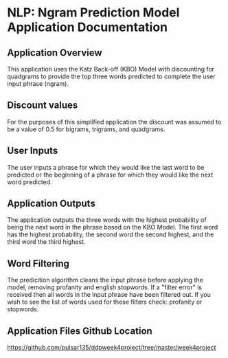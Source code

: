 # NLP: Ngram Prediction Model Application Documentation

## Application Overview
This application uses the Katz Back-off (KBO) Model with discounting for quadgrams 
to provide the top three words predicted to complete the user input phrase (ngram).

## Discount values
For the purposes of this simplified application the discount was assumed to be
a value of 0.5 for bigrams, trigrams, and quadgrams.

## User Inputs
The user inputs a phrase for which they would like the last word to be predicted
or the beginning of a phrase for which they would like the next word predicted.

## Application Outputs
The application outputs the three words with the highest probability of being the
next word in the phrase based on the KBO Model.  The first word has the highest
probability, the second word the second highest, and the third word the third
highest.

## Word Filtering
The predicition algorithm cleans the input phrase before applying the model, 
removing profanity and english stopwords. If a "filter error" is received then
all words in the input phrase have been filtered out.  If you wish to see the
list of words used for these filters check: profanity or stopwords.

## Application Files Github Location
https://github.com/pulsar135/ddpweek4project/tree/master/week4project
